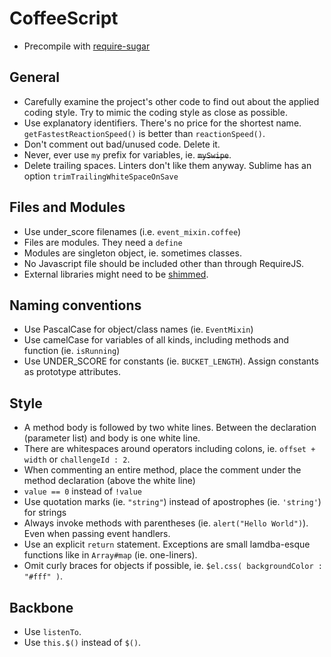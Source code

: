 # CoffeeScript
* Precompile with [require-sugar](https://github.com/scalableminds/require-sugar)

## General
* Carefully examine the project's other code to find out about the applied coding style. Try to mimic the coding style as close as possible.
* Use explanatory identifiers. There's no price for the shortest name. `getFastestReactionSpeed()` is better than `reactionSpeed()`.
* Don't comment out bad/unused code. Delete it.
* Never, ever use `my` prefix for variables, ie. ~~`mySwipe`~~.
* Delete trailing spaces. Linters don't like them anyway. Sublime has an option `trimTrailingWhiteSpaceOnSave`

## Files and Modules
* Use under_score filenames (i.e. `event_mixin.coffee`)
* Files are modules. They need a `define`
* Modules are singleton object, ie. sometimes classes.
* No Javascript file should be included other than through RequireJS.
* External libraries might need to be [shimmed](http://requirejs.org/docs/api.html#config-shim).

## Naming conventions
* Use PascalCase for object/class names (ie. `EventMixin`)
* Use camelCase for variables of all kinds, including methods and function (ie. `isRunning`)
* Use UNDER_SCORE for constants (ie. `BUCKET_LENGTH`). Assign constants as prototype attributes.

## Style
* A method body is followed by two white lines. Between the declaration (parameter list) and body is one white line.
* There are whitespaces around operators including colons, ie. `offset + width` or `challengeId : 2`.
* When commenting an entire method, place the comment under the method declaration (above the white line)
* `value == 0` instead of `!value`
* Use quotation marks (ie. `"string"`) instead of apostrophes (ie. `'string'`) for strings
* Always invoke methods with parentheses (ie. `alert("Hello World")`). Even when passing event handlers.
* Use an explicit `return` statement. Exceptions are small lamdba-esque functions like in `Array#map` (ie. one-liners).
* Omit curly braces for objects if possible, ie. `$el.css( backgroundColor : "#fff" )`.


## Backbone
* Use `listenTo`.
* Use `this.$()` instead of `$()`.



